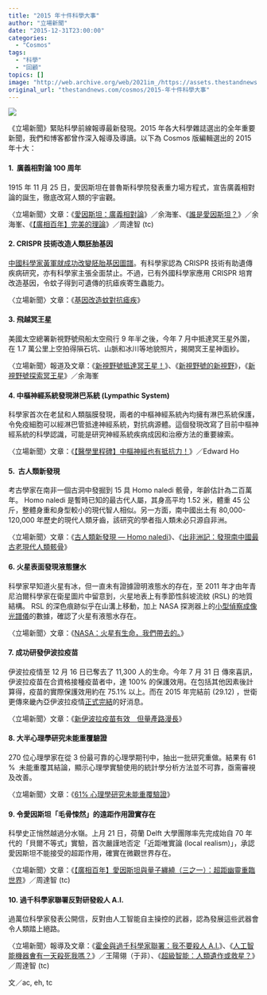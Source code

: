 ```yaml
---
title: "2015 年十件科學大事"
author: "立場新聞"
date: "2015-12-31T23:00:00"
categories:
  - "Cosmos"
tags:
  - "科學"
  - "回顧"
topics: []
image: "http://web.archive.org/web/2021im_/https://assets.thestandnews.com/media/resized/1200x0/photos/cosmos-12_NWahE.png"
original_url: "thestandnews.com/cosmos/2015-年十件科學大事"
---
```

![](http://web.archive.org/web/2021im_/https://assets.thestandnews.com/media/resized/1200x0/photos/cosmos-12_NWahE.png)

《立場新聞》緊貼科學前線報導最新發現。2015 年各大科學雜誌選出的全年重要新聞，我們和博客都曾作深入報導及導讀。以下為 Cosmos 版編輯選出的 2015 年十大：

#### **1\.  廣義相對論 100 周年**

1915 年 11 月 25 日，愛因斯坦在普魯斯科學院發表重力場方程式，宣告廣義相對論的誕生，徹底改寫人類的宇宙觀。

〈立場新聞〉文章：《[愛因斯坦：廣義相對論](../../cosmos/%E6%84%9B%E5%9B%A0%E6%96%AF%E5%9D%A6-%E5%BB%A3%E7%BE%A9%E7%9B%B8%E5%B0%8D%E8%AB%96/)》／余海峯、《[誰是愛因斯坦？](../../cosmos/%E8%AA%B0%E6%98%AF%E6%84%9B%E5%9B%A0%E6%96%AF%E5%9D%A6/)》／余海峯、《[【廣相百年】完美的理論](../../cosmos/%E5%AE%8C%E7%BE%8E%E7%9A%84%E7%90%86%E8%AB%96/)》／周達智 (tc)

#### **2\. CRISPR 技術改造人類胚胎基因**

[中國科學家黃軍就成功改變胚胎基因圖譜](http://web.archive.org/web/20210705221744/http://www.nature.com/news/chinese-scientists-genetically-modify-human-embryos-1.17378#/b1)。有科學家認為 CRISPR 技術有助遺傳疾病研究，亦有科學家主張全面禁止。不過，已有外國科學家應用 CRISPR 培育改造基因，令蚊子得到可遺傳的抗瘧疾寄生蟲能力。

〈立場新聞〉文章：《[基因改造蚊對抗瘧疾](../../cosmos/%E5%9F%BA%E5%9B%A0%E6%94%B9%E9%80%A0%E8%9A%8A%E5%B0%8D%E6%8A%97%E7%98%A7%E7%96%BE/)》

#### **3. 飛越冥王星**

美國太空總署新視野號飛船太空飛行 9 年半之後，今年 7 月中抵達冥王星外圍，在 1.7 萬公里上空拍得隕石坑、山脈和冰川等地貌照片，揭開㝠王星神面紗。

〈立場新聞〉報道及文章：《[新視野號抵達冥王星！](../../cosmos/%E7%BE%8E%E5%9C%8B%E5%A4%AA%E7%A9%BA%E7%B8%BD%E7%BD%B2%E6%96%B0%E8%A6%96%E9%87%8E%E8%99%9F-%E6%AD%A3%E5%BC%8F%E6%8A%B5%E9%81%94%E5%86%A5%E7%8E%8B%E6%98%9F/)》、《[新視野號的新視野](../../cosmos/%E6%96%B0%E8%A6%96%E9%87%8E%E8%99%9F%E7%9A%84%E6%96%B0%E8%A6%96%E9%87%8E/)》，《[新視野號探索冥王星](../../cosmos/%E6%96%B0%E8%A6%96%E9%87%8E%E8%99%9F%E6%8E%A2%E7%B4%A2%E5%86%A5%E7%8E%8B%E6%98%9F/)》／余海峯

#### **4\. 中樞神經系統發現淋巴系統 (Lympathic System)**

科學家首次在老鼠和人類腦膜發現，兩者的中樞神經系統內均擁有淋巴系統保護，令免疫細胞可以經淋巴管抵達神經系統，對抗病源體。這個發現改寫了目前中樞神經系統的科學認識，可能是研究神經系統疾病成因和治療方法的重要線索。

〈立場新聞〉文章：《[【醫學里程碑】中樞神經也有抵抗力！](../../cosmos/%E9%86%AB%E5%AD%B8%E9%87%8C%E7%A8%8B%E7%A2%91-%E4%B8%AD%E6%A8%9E%E7%A5%9E%E7%B6%93%E4%B9%9F%E6%9C%89%E6%8A%B5%E6%8A%97%E5%8A%9B/)》／Edward Ho

#### **5.  古人類新發現**

考古學家在南非一個古洞中發掘到 15 具 Homo naledi 骸骨，年齡估計為二百萬年。 Homo naledi 是暫時已知的最古代人屬，其身高平均 1.52 米，體重 45 公斤，整體身重和身型較小的現代智人相似。另一方面，南中國出土有 80,000-120,000 年歷史的現代人類牙齒，該研究的學者指人類未必只源自非洲。

〈立場新聞〉文章：《[古人類新發現 — Homo naledi](../../cosmos/%E5%8F%A4%E4%BA%BA%E9%A1%9E%E6%96%B0%E7%99%BC%E7%8F%BE-homo-naledi/)》、《[出非洲記：發現南中國最古老現代人類骸骨](../../cosmos/%E5%87%BA%E9%9D%9E%E6%B4%B2%E8%A8%98-%E7%99%BC%E7%8F%BE%E5%8D%97%E4%B8%AD%E5%9C%8B%E6%9C%80%E5%8F%A4%E8%80%81%E7%8F%BE%E4%BB%A3%E4%BA%BA%E9%A1%9E%E9%AA%B8%E9%AA%A8/)》

#### **6. 火星表面發現液態鹽水**

科學家早知道火星有冰，但一直未有證據證明液態水的存在，至 2011 年才由年青尼泊爾科學家在衛星圖片中留意到，火星地表上有季節性斜坡流紋 (RSL) 的地質結構。 RSL 的深色痕跡似乎在山溝上移動，加上 NASA 探測器上的[小型偵察成像光譜儀](http://web.archive.org/web/20210705221744/https://en.wikipedia.org/wiki/Compact_Reconnaissance_Imaging_Spectrometer_for_Mars)的數據，確認了火星有液態水存在。

〈立場新聞〉文章：《[NASA：火星有生命，我們帶去的。](../../cosmos/nasa-%E7%81%AB%E6%98%9F%E6%9C%89%E7%94%9F%E5%91%BD-%E6%88%91%E5%80%91%E5%B8%B6%E5%8E%BB%E7%9A%84/)》

#### **7. 成功研發伊波拉疫苗**

伊波拉疫情至 12 月 16 日已奪去了 11,300 人的生命。今年 7 月 31 日 傳來喜訊，伊波拉疫苗在合資格接種疫苗者中，達 100% 的保護效用。在包括其他因素後計算得，疫苗的實際保護效用約在 75.1% 以上。而在 2015 年完結前 (29.12) ，世衛更傳來畿內亞伊波拉疫情[正式完結](http://web.archive.org/web/20210705221744/http://www.bbc.com/news/world-africa-35191676)的好消息。

〈立場新聞〉文章：《[新伊波拉疫苗有效　但量產路漫長](../../cosmos/%E6%96%B0%E4%BC%8A%E6%B3%A2%E6%8B%89%E7%96%AB%E8%8B%97%E6%9C%89%E6%95%88-%E4%BD%86%E9%87%8F%E7%94%A2%E8%B7%AF%E6%BC%AB%E9%95%B7/)》

#### **8\. 大半心理學研究未能重覆驗證**

270 位心理學家在從 3 份最可靠的心理學期刊中，抽出一批研究重做。結果有 61 %  未能重覆其結論，顯示心理學實驗使用的統計學分析方法並不可靠，亟需審視及改善。

〈立場新聞〉文章：《[61% 心理學研究未能重覆驗證](../../cosmos/61-%E5%BF%83%E7%90%86%E5%AD%B8%E7%A0%94%E7%A9%B6%E6%9C%AA%E8%83%BD%E9%87%8D%E8%A6%86%E9%A9%97%E8%AD%89/)》

#### **9\. 令愛因斯坦「毛骨悚然」的遠距作用證實存在**

科學史正悄然越過分水嶺。上月 21 日，荷蘭 Delft 大學團隊率先完成始自 70 年代的「貝爾不等式」實驗，首次嚴謹地否定「近距唯實論 (local realism)」，承認愛因斯坦不能接受的超距作用，確實在微觀世界存在。

〈立場新聞〉文章：《[【廣相百年】愛因斯坦與量子纏繞（三之一）：超距幽靈重臨世界](../../cosmos/%E6%84%9B%E5%9B%A0%E6%96%AF%E5%9D%A6%E8%88%87%E9%87%8F%E5%AD%90%E7%BA%8F%E7%B9%9E-%E4%B8%89%E4%B9%8B%E4%B8%80-%E8%B6%85%E8%B7%9D%E5%B9%BD%E9%9D%88%E9%87%8D%E8%87%A8%E4%B8%96%E7%95%8C/)》／周達智 (tc)

#### **10. 過千科學家聯署反對研發殺人 A.I.**

過萬位科學家發表公開信，反對由人工智能自主操控的武器，認為發展這些武器會令人類踏上絕路。

〈立場新聞〉報導及文章：《[霍金與過千科學家聯署：我不要殺人 A.I.](../../cosmos/%E7%A7%91%E5%AD%B8%E5%AE%B6%E8%81%AF%E7%BD%B2-%E6%88%91%E4%B8%8D%E8%A6%81%E6%AE%BA%E4%BA%BA-a-i/)》、《[人工智能機器㑹有一天殺死我嗎？](../../technology/%E4%BA%BA%E5%B7%A5%E6%99%BA%E8%83%BD%E6%A9%9F%E5%99%A8%E3%91%B9%E6%9C%89%E4%B8%80%E5%A4%A9%E6%AE%BA%E6%AD%BB%E6%88%91%E5%97%8E/)》／王陽翎（于非）、《[超級智能：人類遺作或救星？](../../culture/%E8%B6%85%E7%B4%9A%E6%99%BA%E8%83%BD-%E4%BA%BA%E9%A1%9E%E9%81%BA%E4%BD%9C%E6%88%96%E6%95%91%E6%98%9F/)》／周達智 (tc)

文／ac, eh, tc